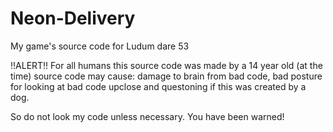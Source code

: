 # Neon-Delivery
My game's source code for Ludum dare 53 

!!ALERT!!
For all humans this source code was made by a 14 year old (at the time)
source code may cause: damage to brain from bad code, bad posture for looking at bad code upclose and
questoning if this was created by a dog.

So do not look my code unless necessary. You have been warned!
